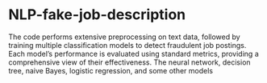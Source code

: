 # NLP-fake-job-description
The code performs extensive preprocessing on text data, followed by training multiple classification models to detect fraudulent job postings. Each model’s performance is evaluated using standard metrics, providing a comprehensive view of their effectiveness. The neural network, decision tree, naive Bayes, logistic regression, and some other models
